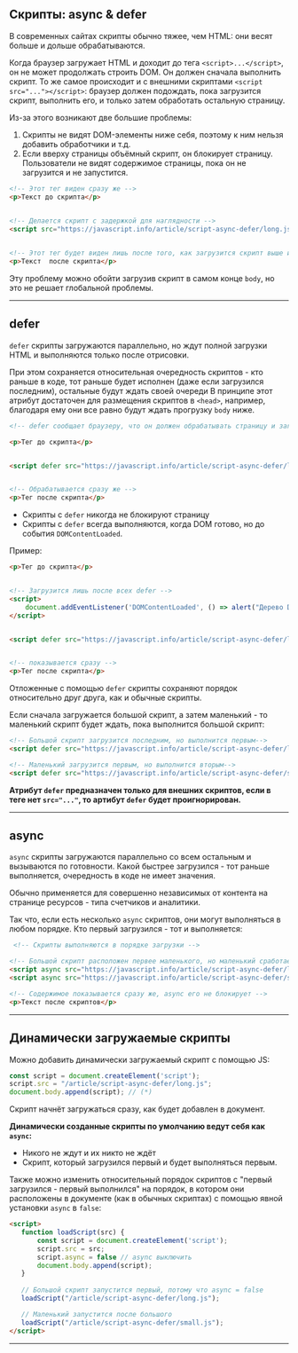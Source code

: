 ## Скрипты: async & defer

В современных сайтах скрипты обычно тяжее, чем HTML: они весят больше и дольше обрабатываются.

Когда браузер загружает HTML и доходит до тега `<script>...</script>`, он не может продолжать строить DOM. Он должен сначала выполнить скрипт. То же самое происходит и с внешними скриптами `<script src="..."></script>`: браузер должен подождать, пока загрузится скрипт, выполнить его, и только затем обработать остальную страницу.

Из-за этого возникают две большие проблемы: 
1. Скрипты не видят DOM-элементы ниже себя, поэтому к ним нельзя добавить обработчики и т.д.
2. Если вверху страницы объёмный скрипт, он блокирует страницу. Пользователи не видят содержимое страницы, пока он не загрузится и не запустится.

```html
<!-- Этот тег виден сразу же -->
<p>Текст до скрипта</p>

    
<!-- Делается скрипт с задержкой для наглядности -->
<script src="https://javascript.info/article/script-async-defer/long.js?speed=1"></script>


<!-- Этот тег будет виден лишь после того, как загрузится скрипт выше и никак по другому -->
<p>Текст  после скрипта</p>
```

Эту проблему можно обойти загрузив скрипт в самом конце `body`, но это не решает глобальной проблемы.
***

## defer

`defer` скрипты загружаются параллельно, но ждут полной загрузки HTML и выполняются только после отрисовки. 

При этом сохраняется относительная очередность скриптов - кто раньше в коде, тот раньше будет исполнен (даже если загрузился последним), остальные будут ждать своей очереди
В принципе этот атрибут достаточен для размещения скриптов в `<head>`, например, благодаря ему они все равно будут ждать прогрузку `body` ниже.

```html
<!-- defer сообщает браузеру, что он должен обрабатывать страницу и загружать скрипт в фоновом режиме, а затем запустить этот скрипт, когда он загрузится -->

<p>Тег до скрипта</p>


<script defer src="https://javascript.info/article/script-async-defer/long.js?speed=1"></script>


<!-- Обрабатывается сразу же -->
<p>Тег после скрипта</p>
```

* Скрипты с `defer` никогда не блокируют страницу
* Скрипты с `defer` всегда выполняются, когда DOM готово, но до события `DOMContentLoaded`.

Пример: 

```HTML
<p>Тег до скрипта</p>


<!-- Загрузится лишь после всех defer -->
<script>
    document.addEventListener('DOMContentLoaded', () => alert("Дерево DOM готово после скрипта с 'defer'!")); // (2)
</script>


<script defer src="https://javascript.info/article/script-async-defer/long.js?speed=1"></script>


<!-- показывается сразу -->
<p>Тег после скрипта</p>
```

Отложенные с помощью `defer` скрипты сохраняют порядок относительно друг друга, как и обычные скрипты.

Если сначала загружается большой скрипт, а затем маленький - то маленький скрипт будет ждать, пока выполнится большой скрипт:

```HTML
<!-- Большой скрипт загрузится последним, но выполнится первым-->
<script defer src="https://javascript.info/article/script-async-defer/long.js"></script> 

<!-- Маленький загрузится первым, но выполнится вторым-->
<script defer src="https://javascript.info/article/script-async-defer/small.js"></script> 
```

**Атрибут `defer` предназначен только для внешних скриптов, если в теге нет `src="..."`, то артибут `defer` будет проигнорирован.**
***

## async

`async` скрипты загружаются параллельно со всем остальным и вызываются по готовности. Какой быстрее загрузился - тот раньше выполняется, очередность в коде не имеет значения.

Обычно применяется для совершенно независимых от контента на странице ресурсов - типа счетчиков и аналитики.

Так что, если есть несколько `async` скриптов, они могут выполняться в любом порядке. Кто первый загрузился - тот и выполняется: 

```html
 <!-- Скрипты выполняются в порядке загрузки -->

<!-- Большой скрипт расположен первее маленького, но маленький сработает раньше большого -->
<script async src="https://javascript.info/article/script-async-defer/long.js"></script>
<script async src="https://javascript.info/article/script-async-defer/small.js"></script>

<!-- Содержимое показывается сразу же, async его не блокирует -->
<p>Текст после скриптов</p>
```
***

## Динамически загружаемые скрипты

Можно добавить динамически загружаемый скрипт с помощью JS:

```javascript
const script = document.createElement('script');
script.src = "/article/script-async-defer/long.js";
document.body.append(script); // (*)
```

Скрипт начнёт загружаться сразу, как будет добавлен в документ.

**Динамически созданные скрипты по умолчанию ведут себя как `async`:**
* Никого не ждут и их никто не ждёт
* Скрипт, который загрузился первый и будет выполняться первым.

 Также можно изменить относительный порядок скриптов с "первый загрузился - первый выполнился" на порядок, в котором они расположены в документе (как в обычных скриптах) с помощью явной установки `async` в `false`:

 ```html
<script>
    function loadScript(src) {
        const script = document.createElement('script');
        script.src = src;
        script.async = false // async выключить
        document.body.append(script);
    }
    
    // Большой скрипт запустится первый, потому что async = false
    loadScript("/article/script-async-defer/long.js");

    // Маленький запустится после большого
    loadScript("/article/script-async-defer/small.js");
</script>
```
***



